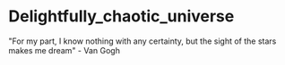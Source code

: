# Delightfully_chaotic_universe
"For my part, I know nothing with any certainty, but the sight of the stars makes me dream" - Van Gogh
